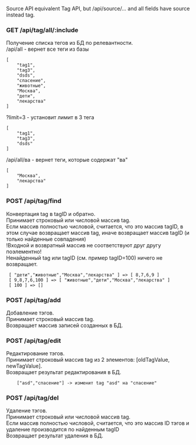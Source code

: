 Source API equivalent Tag API, but /api/source/... and all fields have source instead tag.

### GET /api/tag/all/:include
Получение списка тегов из БД по релевантности.<br/>
/api/all - вернет все теги из базы
```
[
    "tag1",
    "tag3",
    "dsds",
    "спасение",
    "животные",
    "Москва",
    "дети",
    "лекарства"
]
```
?limit=3 - установит лимит в 3 тега
```
[
    "tag1",
    "tag3",
    "dsds"
]
```
/api/all/ва - вернет теги, которые содержат "ва"
```
[
    "Москва",
    "лекарства"
]
```

### POST /api/tag/find
Конвертация tag в tagID и обратно.<br/>
Принимает строковый или числовой массив tag.<br/>
Если массив полностью числовой, считается, что это массив tagID, в этом случае возвращает массив tag,
иначе возвращает массив tagID (и только найденные совпадения)<br/>
!Входной и возвратный массив не соответствуют друг другу поэлементно!<br/>
Ненайденный tag или tagID (см. пример tagID=100) ничего не возвращает.
```
 [ "дети","животные","Москва","лекарства" ] => [ 8,7,6,9 ]
 [ 9,8,7,6,100 ] => [ "животные","дети","Москва","лекарства" ]
 [ 100 ] => []
```


### POST /api/tag/add
Добавление тэгов.<br/>
Принимает строковый массив tag.<br/>
Возвращает массив записей созданных в БД.

### POST /api/tag/edit
Редактирование тэгов.<br/>
Принимает строковый массив tag из 2 элементов: [oldTagValue, newTagValue].<br/>
Возвращает результат редактирования в БД.
```
    ["asd","спасение"] -> изменит tag "asd" на "спасение"
```

### POST /api/tag/del
Удаление тэгов.<br/>
Принимает строковый или числовой массив tag.<br/>
Если массив полностью числовой, считается, что это массив ID тэгов и удаление производится по найденным tagID<br/>
Возвращает результат удаления в БД.